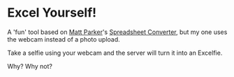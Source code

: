 # Excel Yourself!

A 'fun' tool based on [Matt Parker](https://twitter.com/standupmaths)'s [Spreadsheet Converter](http://makeanddo4d.com/spreadsheet/), but my one uses the webcam instead of a photo upload.

Take a selfie using your webcam and the server will turn it into an Excelfie.

Why? Why not?
